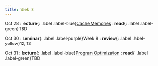 ```yaml
---
title: Week 8
---
```


Oct 28
: **lecture**{: .label .label-blue}[Cache Memories](/ics-fa24/assets/lec/13-cache-memories.pdf)
  : **read**{: .label .label-green}TBD

Oct 30
: **seminar**{: .label .label-purple}Week 8
  : **review**{: .label .label-yellow}12, 13

Oct 31
: **lecture**{: .label .label-blue}[Program Optimization](/ics-fa24/assets/lec/14-optimization.pdf)
  : **read**{: .label .label-green}TBD